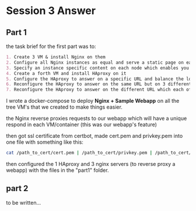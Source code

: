 # Session 3 Answer

## Part 1

the task brief for the first part was to:

```md
1. Create 3 VM & install Nginx on them
2. Configure all Nginx instances as equal and serve a static page on each of them
3. Specify an instance specific content on each node which enables you to see which one you’re accessing
4. Create a forth VM and install HAproxy on it
5. Configure the HAproxy to answer on a specific URL and balance the load on that Nginx instances
6. Reconfigure the HAproxy to answer on the same URL but on 3 different path which each of them will connect to each Nginx instances
7. Reconfigure the HAproxy to answer on the different URL which each of them will connect to each Nginx instances
```

I wrote a docker-compose to deploy **Nginx + Sample Webapp** on all the tree VM's that we created to make things easier.

the Nginx reverse proxies requests to our webapp which will have a unique respond in each VM/container (this was our webapp's feature)

then got ssl certificate from certbot, made cert.pem and privkey.pem into one file with something like this:

```sh
cat /path_to_cert/cert.pem | /path_to_cert/privkey.pem | /path_to_cert/combined-cert.pem
```

then configured the 1 HAproxy and 3 nginx servers (to reverse proxy a webapp) with the files in the "part1" folder.

## part 2

to be written...

